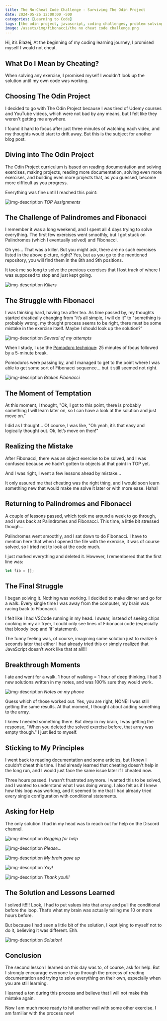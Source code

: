 ```yaml
---
title: The No-Cheat Code Challenge - Surviving The Odin Project
date: 2024-05-26 12:00:00 -500
categories: [Learning to Code]
tags: [the odin project, javascript, coding challenges, problem solving, beginner programmer, coding motivation]     # TAG names should always be lowercase
image: /assets/img/fibonacci/the no cheat code challenge.png
---
```


Hi, it’s Blazej,
At the beginning of my coding learning journey, I promised myself I would not cheat.

## What Do I Mean by Cheating?

When solving any exercise, I promised myself I wouldn't look up the solution until my own code was working.

## Choosing The Odin Project

I decided to go with The Odin Project because I was tired of Udemy courses and YouTube videos, which were not bad by any means, but I felt like they weren't getting me anywhere. 

I found it hard to focus after just three minutes of watching each video, and my thoughts would start to drift away. But this is the subject for another blog post.

## Diving into The Odin Project

The Odin Project curriculum is based on reading documentation and solving exercises, making projects, reading more documentation, solving even more exercises, and building even more projects that, as you guessed, become more difficult as you progress. 

Everything was fine until I reached this point: 

![img-description](/assets/img/fibonacci/assignment.png)
_TOP Assignments_


## The Challenge of Palindromes and Fibonacci

I remember it was a long weekend, and I spent all 4 days trying to solve everything. The first few exercises went smoothly, but I got stuck on Palindromes (which I eventually solved) and Fibonacci. 

Oh yes… That was a killer. But you might ask, there are no such exercises listed in the above picture, right? Yes, but as you go to the mentioned repository, you will find them in the 8th and 9th positions. 

It took me so long to solve the previous exercises that I lost track of where I was supposed to stop and just kept going.

![img-description](/assets/img/fibonacci/git%20exercises.png)
_Killers_


## The Struggle with Fibonacci

I was thinking hard, having tea after tea. As time passed by, my thoughts started drastically changing from "it’s all simple, I will do it" to "something is probably wrong, my thought process seems to be right, there must be some mistake in the exercise itself. Maybe I should look up the solution?"

![img-description](/assets/img/fibonacci/wrong%20attempts%20merged.png)
_Several of my attempts_


When I study, I use the [Pomodoro technique](https://www.toptal.com/project-managers/tomato-timer): 25 minutes of focus followed by a 5-minute break. 

Pomodoros were passing by, and I managed to get to the point where I was able to get some sort of Fibonacci sequence… but it still seemed not right.

![img-description](/assets/img/fibonacci/broken%20fibonacci.png)
_Broken Fibonacci_


## The Moment of Temptation

At this moment, I thought, "Ok, I got to this point, there is probably something I will learn later on, so I can have a look at the solution and just move on." 

I did as I thought… Of course, I was like, "Oh yeah, it’s that easy and logically thought out. Ok, let’s move on then!"

## Realizing the Mistake

After Fibonacci, there was an object exercise to be solved, and I was confused because we hadn’t gotten to objects at that point in TOP yet. 

And I was right, I went a few lessons ahead by mistake…

It only assured me that cheating was the right thing, and I would soon learn something new that would make me solve it later or with more ease. Haha!

## Returning to Palindromes and Fibonacci

A couple of lessons passed, which took me around a week to go through, and I was back at Palindromes and Fibonacci. This time, a little bit stressed though…

Palindromes went smoothly, and I sat down to do Fibonacci. I have to mention here that when I opened the file with the exercise, it was of course solved, so I tried not to look at the code much. 

I just marked everything and deleted it. However, I remembered that the first line was: 

```javascript
let fib = [];
```

## The Final Struggle

I began solving it. Nothing was working. I decided to make dinner and go for a walk. Every single time I was away from the computer, my brain was racing back to Fibonacci. 

I felt like I had VSCode running in my head. I swear, instead of seeing chips cooking in my air fryer, I could only see lines of Fibonacci code (especially that bloody loop and ‘if’ statement). 

The funny feeling was, of course, imagining some solution just to realize 5 seconds later that either I had already tried this or simply realized that JavaScript doesn’t work like that at all!!!

## Breakthrough Moments

I ate and went for a walk. 1 hour of walking = 1 hour of deep thinking. I had 3 new solutions written in my notes, and was 100% sure they would work.

![img-description](/assets/img/fibonacci/printsceen%20from%20my%20phone%20merged.png)
_Notes on my phone_


Guess which of those worked out. Yes, you are right, NONE! I was still getting the same results. At that moment, I thought about adding something to the array. 

I knew I needed something there. But deep in my brain, I was getting the response, "When you deleted the solved exercise before, that array was empty though." I just lied to myself.

## Sticking to My Principles

I went back to reading documentation and some articles, but I knew I couldn’t cheat this time. I had already learned that cheating doesn't help in the long run, and I would just face the same issue later if I cheated now. 

Three hours passed. I wasn’t frustrated anymore. I wanted this to be solved, and I wanted to understand what I was doing wrong. I also felt as if I knew how this loop was working, and it seemed to me that I had already tried every single configuration with conditional statements.

## Asking for Help

The only solution I had in my head was to reach out for help on the Discord channel.

![img-description](/assets/img/fibonacci/1%20fibonacci%20discord.png)
_Begging for help_

![img-description](/assets/img/fibonacci/2%20fibonacci%20discors.png)
_Please..._

![img-description](/assets/img/fibonacci/3%20fibonacci%20discord.png)
_My brain gave up_

![img-description](/assets/img/fibonacci/4%20fibonacci%20discord.png)
_Yay!_

![img-description](/assets/img/fibonacci/5th%20fibonacci%20discord.png)
_Thank you!!!_


## The Solution and Lessons Learned

I solved it!!!! Look, I had to put values into that array and pull the conditional before the loop. That’s what my brain was actually telling me 10 or more hours before. 

But because I had seen a little bit of the solution, I kept lying to myself not to do it, believing it was different. Ehh.


![img-description](/assets/img/fibonacci/Solution.png)
_Solution!_


## Conclusion

The second lesson I learned on this day was to, of course, ask for help. But I strongly encourage everyone to go through the process of reading documentation and trying to solve everything on their own, especially when you are still learning. 

I learned a ton during this process and believe that I will not make this mistake again.

Now I am much more ready to hit another wall with some other exercise. I am familiar with the process now!

